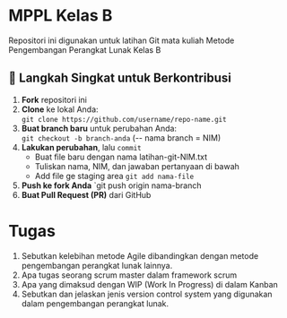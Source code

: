 # MPPL Kelas B
Repositori ini digunakan untuk latihan Git mata kuliah Metode Pengembangan Perangkat Lunak Kelas B

## 📌 Langkah Singkat untuk Berkontribusi

1. **Fork** repositori ini
2. **Clone** ke lokal Anda:  
   `git clone https://github.com/username/repo-name.git`
3. **Buat branch baru** untuk perubahan Anda:  
   `git checkout -b branch-anda` (-- nama branch = NIM)
4. **Lakukan perubahan**, lalu `commit`
   - Buat file baru dengan nama latihan-git-NIM.txt
   - Tuliskan nama, NIM, dan jawaban pertanyaan di bawah 
   - Add file ge staging area `git add nama-file`
6. **Push ke fork Anda**
   `git push origin nama-branch
8. **Buat Pull Request (PR)** dari GitHub

# Tugas
1.	Sebutkan kelebihan metode Agile dibandingkan dengan metode pengembangan perangkat lunak lainnya.
2.	Apa tugas seorang scrum master dalam framework scrum
3.	Apa yang dimaksud dengan WIP (Work In Progress) di dalam Kanban
4.	Sebutkan dan jelaskan jenis version control system yang digunakan dalam pengembangan perangkat lunak.



